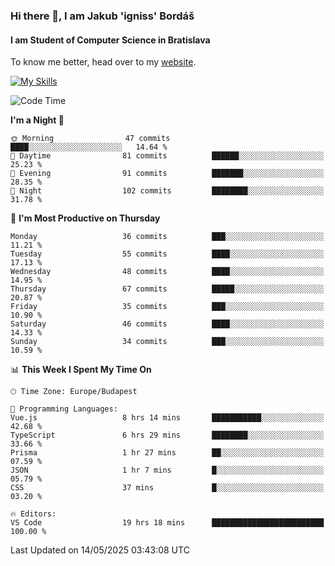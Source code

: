### Hi there 👋, I am Jakub 'igniss' Bordáš

#### I am Student of Computer Science in Bratislava
To know me better, head over to my [website](https://bordas.sk).

[![My Skills](https://skillicons.dev/icons?i=js,typescript,html,css,figma,svelte,vue,next,postgresql,nest,express,nodejs)](https://bordas.sk)


<!--START_SECTION:waka-->
![Code Time](http://img.shields.io/badge/Code%20Time-1%2C891%20hrs%2056%20mins-blue)

**I'm a Night 🦉** 

```text
🌞 Morning                47 commits          ████░░░░░░░░░░░░░░░░░░░░░   14.64 % 
🌆 Daytime                81 commits          ██████░░░░░░░░░░░░░░░░░░░   25.23 % 
🌃 Evening                91 commits          ███████░░░░░░░░░░░░░░░░░░   28.35 % 
🌙 Night                  102 commits         ████████░░░░░░░░░░░░░░░░░   31.78 % 
```
📅 **I'm Most Productive on Thursday** 

```text
Monday                   36 commits          ███░░░░░░░░░░░░░░░░░░░░░░   11.21 % 
Tuesday                  55 commits          ████░░░░░░░░░░░░░░░░░░░░░   17.13 % 
Wednesday                48 commits          ████░░░░░░░░░░░░░░░░░░░░░   14.95 % 
Thursday                 67 commits          █████░░░░░░░░░░░░░░░░░░░░   20.87 % 
Friday                   35 commits          ███░░░░░░░░░░░░░░░░░░░░░░   10.90 % 
Saturday                 46 commits          ████░░░░░░░░░░░░░░░░░░░░░   14.33 % 
Sunday                   34 commits          ███░░░░░░░░░░░░░░░░░░░░░░   10.59 % 
```


📊 **This Week I Spent My Time On** 

```text
🕑︎ Time Zone: Europe/Budapest

💬 Programming Languages: 
Vue.js                   8 hrs 14 mins       ███████████░░░░░░░░░░░░░░   42.68 % 
TypeScript               6 hrs 29 mins       ████████░░░░░░░░░░░░░░░░░   33.66 % 
Prisma                   1 hr 27 mins        ██░░░░░░░░░░░░░░░░░░░░░░░   07.59 % 
JSON                     1 hr 7 mins         █░░░░░░░░░░░░░░░░░░░░░░░░   05.79 % 
CSS                      37 mins             █░░░░░░░░░░░░░░░░░░░░░░░░   03.20 % 

🔥 Editors: 
VS Code                  19 hrs 18 mins      █████████████████████████   100.00 % 
```


 Last Updated on 14/05/2025 03:43:08 UTC
<!--END_SECTION:waka-->
